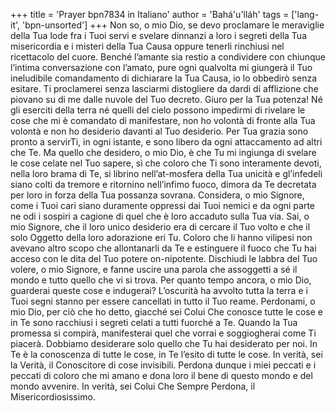 +++
title = 'Prayer bpn7834 in Italiano'
author = 'Bahá'u'lláh'
tags = ['lang-it', 'bpn-unsorted']
+++
Non so, o mio Dio, se devo proclamare le meraviglie della Tua lode fra i Tuoi servi e svelare dinnanzi a loro i segreti della Tua misericordia e i misteri della Tua Causa oppure tenerli rinchiusi nel ricettacolo del cuore. Benché l’amante sia restio a condividere con chiunque l’intima conversazione con l’amato, pure ogni qualvolta mi giungerà il Tuo ineludibile comandamento di dichiarare la Tua Causa, io lo obbedirò senza esitare. Ti proclamerei senza lasciarmi distogliere da dardi di afflizione che piovano su di me dalle nuvole del Tuo decreto.
Giuro per la Tua potenza! Né gli eserciti della terra né quelli del cielo possono impedirmi di rivelare le cose che mi è comandato di manifestare, non ho volontà di fronte alla Tua volontà e non ho desiderio davanti al Tuo desiderio. Per Tua grazia sono pronto a servirTi, in ogni istante, e sono libero da ogni attaccamento ad altri che Te.
Ma quello che desidero, o mio Dio, è che Tu mi ingiunga di svelare le cose celate nel Tuo sapere, sì che coloro che Ti sono interamente devoti, nella loro brama di Te, si librino nell’at-mosfera della Tua unicità e gl’infedeli siano colti da tremore e ritornino nell’infimo fuoco, dimora da Te decretata per loro in forza della Tua possanza sovrana.
Considera, o mio Signore, come i Tuoi cari siano duramente oppressi dai Tuoi nemici e da ogni parte ne odi i sospiri a cagione di quel che è loro accaduto sulla Tua via. Sai, o mio Signore, che il loro unico desiderio era di cercare il Tuo volto e che il solo Oggetto della loro adorazione eri Tu. Coloro che li hanno vilipesi non avevano altro scopo che allontanarli da Te e estinguere il fuoco che Tu hai acceso con le dita del Tuo potere on-nipotente.
Dischiudi le labbra del Tuo volere, o mio Signore, e fanne uscire una parola che assoggetti a sé il mondo e tutto quello che vi si trova. Per quanto tempo ancora, o mio Dio, guarderai queste cose e indugerai? L’oscurità ha avvolto tutta la terra e i Tuoi segni stanno per essere cancellati in tutto il Tuo reame.
Perdonami, o mio Dio, per ciò che ho detto, giacché sei Colui Che conosce tutte le cose e in Te sono racchiusi i segreti celati a tutti fuorché a Te. Quando la Tua promessa si compirà, manifesterai quel che vorrai e soggiogherai come Ti piacerà.
Dobbiamo desiderare solo quello che Tu hai desiderato per noi. In Te è la conoscenza di tutte le cose, in Te l’esito di tutte le cose. In verità, sei la Verità, il Conoscitore di cose invisibili.
Perdona dunque i miei peccati e i peccati di coloro che mi amano e dona loro il bene di questo mondo e del mondo avvenire.
In verità, sei Colui Che Sempre Perdona, il Misericordiosissimo.
